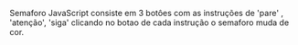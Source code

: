 Semaforo JavaScript consiste em 3 botôes com as instruções de 'pare' , 'atenção', 'siga' clicando no botao de cada instrução o semaforo muda de cor.